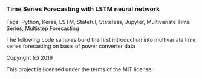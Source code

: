 ### Time Series Forecasting with LSTM neural network

Tags: Python, Keras, LSTM, Stateful, Stateless, Jupyter, Multivariate Time Series, Multistep Forecasting 

The following code samples build the first introduction into multivariate time series forecasting on basis of power converter data

Copyright (c) 2019

This project is licensed under the terms of the MIT license

